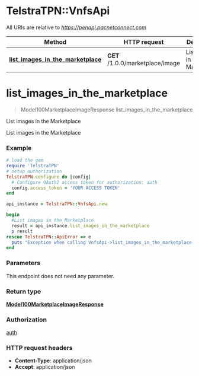 # TelstraTPN::VnfsApi

All URIs are relative to *https://penapi.pacnetconnect.com*

Method | HTTP request | Description
------------- | ------------- | -------------
[**list_images_in_the_marketplace**](VnfsApi.md#list_images_in_the_marketplace) | **GET** /1.0.0/marketplace/image | List images in the Marketplace


# **list_images_in_the_marketplace**
> Model100MarketplaceImageResponse list_images_in_the_marketplace

List images in the Marketplace

List images in the Marketplace

### Example
```ruby
# load the gem
require 'TelstraTPN'
# setup authorization
TelstraTPN.configure do |config|
  # Configure OAuth2 access token for authorization: auth
  config.access_token = 'YOUR ACCESS TOKEN'
end

api_instance = TelstraTPN::VnfsApi.new

begin
  #List images in the Marketplace
  result = api_instance.list_images_in_the_marketplace
  p result
rescue TelstraTPN::ApiError => e
  puts "Exception when calling VnfsApi->list_images_in_the_marketplace: #{e}"
end
```

### Parameters
This endpoint does not need any parameter.

### Return type

[**Model100MarketplaceImageResponse**](Model100MarketplaceImageResponse.md)

### Authorization

[auth](../README.md#auth)

### HTTP request headers

 - **Content-Type**: application/json
 - **Accept**: application/json



